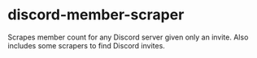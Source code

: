 # discord-member-scraper
Scrapes member count for any Discord server given only an invite. Also includes some scrapers to find Discord invites.
